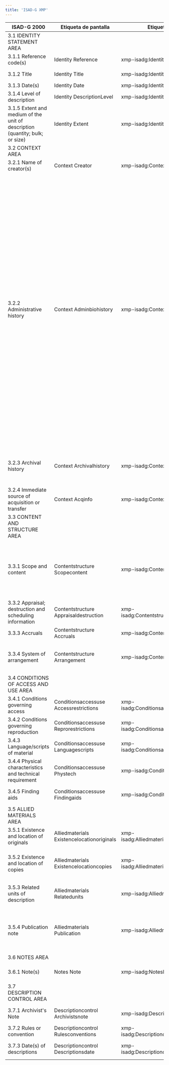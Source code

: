 ```yaml
---
title: 'ISAD-G XMP'
---
```


<table class="table table-bordered table-hover table-condensed">
<thead><tr><th title="Field #1">ISAD-G 2000</th>
<th title="Field #2">Etiqueta de pantalla</th>
<th title="Field #3">Etiquetas de metadatos</th>
<th title="Field #4">Ejemplo</th>
</tr></thead>
<tbody><tr>
<td>3.1 IDENTITY STATEMENT AREA</td>
<td> </td>
<td> </td>
<td> </td>
</tr>
<tr>
<td>3.1.1 Reference code(s)</td>
<td>Identity Reference</td>
<td>xmp-isadg:IdentityReference</td>
<td>CA OONAD R610-0-3-E</td>
</tr>
<tr>
<td>3.1.2 Title</td>
<td>Identity Title</td>
<td>xmp-isadg:IdentityTitle</td>
<td>Department of Railways and Canals fonds [multiple media]</td>
</tr>
<tr>
<td>3.1.3 Date(s)</td>
<td>Identity Date</td>
<td>xmp-isadg:IdentityDate</td>
<td>1791-1964; predominant 1879-1936</td>
</tr>
<tr>
<td>3.1.4 Level of description</td>
<td>Identity DescriptionLevel</td>
<td>xmp-isadg:IdentityDescriptionLevel</td>
<td>1980 (Item) Canada; York University Archives</td>
</tr>
<tr>
<td>3.1.5 Extent and medium of the unit of description (quantity; bulk; or size)</td>
<td>Identity Extent</td>
<td>xmp-isadg:IdentityExtent</td>
<td>326.18 m of textual records. – ca. 8;500 photographs. – 1000 maps. – 58 technical drawings.</td>
</tr>
<tr>
<td>3.2 CONTEXT AREA</td>
<td> </td>
<td> </td>
<td> </td>
</tr>
<tr>
<td>3.2.1 Name of creator(s)</td>
<td>Context Creator</td>
<td>xmp-isadg:ContextCreator</td>
<td>Canada. Dept. of Railways and Canals</td>
</tr>
<tr>
<td>3.2.2 Administrative history</td>
<td>Context Adminbiohistory</td>
<td>xmp-isadg:ContextAdminbiohistory</td>
<td>The Department of Railways and Canals existed from 1879 to 1936. It was established on May 15; 1879 (42 Vict. c. 7; s. 4-5); when it assumed responsibilities formerly under the direction of the Department of Public Works. It was dissolved on November 2; 1936 (1 Edw. VIII; c. 34); when its functions were incorporated in the newly created Department of Transport to group together all the federal government’s transport related activities. A Minister of the crown headed the Department; with a Deputy Minister as the chief administrative officer. Initially; it had two branches; the Railway Branch and the Canal Branch; each directed by a Chief Engineer; with the assistance of an accountant and a secretary responsible for record keeping; contracts; and reports. The Railway Branch was responsible for the construction; operation; and maintenance of governmentowned railways and telegraph networks such as the Intercolonial Railway; and the Prince Edward Island Railway and with railway companies with which it had major contracts such as the Canadian Pacific Railway Company. The Canal Branch was responsible for construction; operation; and maintenance of canals and navigation systems on the Great Lakes and along the St. Lawrence; Ottawa; Trent; and Richelieu Rivers; as well as for the St. Peter’s and Rideau Canals. In addition to its central offices in Ottawa; the Department had a large field service to operate railways and canals. In 1906; a Statistical Branch; which reported to the Comptroller; was created to gather and compile data on canals and railways. Three years later; the department reorganized into five branches; the Secretary’s; Legal; Statistical; Accountant’s; and two Chief Engineers Branches. In 1912; the Office of the Assistant Deputy Minister was created to oversee general administration.</td>
</tr>
<tr>
<td>3.2.3 Archival history</td>
<td>Context Archivalhistory</td>
<td>xmp-isadg:ContextArchivalhistory</td>
<td>Letters written by Herbert Whittaker and mailed to Sydney Johnson remained in the custody of Johnson until his death when they were returned/bequeathed to Whittaker and now constitute part of his fonds. (Fonds) Canada; York University Archives</td>
</tr>
<tr>
<td>3.2.4 Immediate source of acquisition or transfer</td>
<td>Context Acqinfo</td>
<td>xmp-isadg:ContextAcqinfo</td>
<td>Gift of Herbert Whittaker on 22 April 1994. (Fonds) Canada; York University Archives</td>
</tr>
<tr>
<td>3.3 CONTENT AND STRUCTURE AREA</td>
<td> </td>
<td> </td>
<td> </td>
</tr>
<tr>
<td>3.3.1 Scope and content</td>
<td>Contentstructure Scopecontent</td>
<td>xmp-isadg:ContentstructureScopeContent</td>
<td>Consists of records created by the Department and received from its predecessor; the Department of Public Works. Includes correspondence; contracts; financial and administrative; and other textual records; engineer’s drawings and specifications for construction of rail lines; stations; canals; telegraph lines; photographs; maps and plans of properties and construction sites.</td>
</tr>
<tr>
<td>3.3.2 Appraisal; destruction and scheduling information</td>
<td>Contentstructure Appraisaldestruction</td>
<td>xmp-isadg:ContentstructureAppraisaldestruction</td>
<td>An inventory to the former RG 43 (July 1998) is available. File lists to some sub-series are available</td>
</tr>
<tr>
<td>3.3.3 Accruals</td>
<td>Contentstructure Accruals</td>
<td>xmp-isadg:ContentstructureAccruals</td>
<td>Further accruals are expected (Fonds) Canada; York University Archives</td>
</tr>
<tr>
<td>3.3.4 System of arrangement</td>
<td>Contentstructure Arrangement</td>
<td>xmp-isadg:ContentstructureArrangement</td>
<td>The fonds is arranged into nine series: Railway Branch; Canal Branch; Legal records; Rideau Canal; Trent Canal; St. Peter&#39;s Canal; St. Lawrence Canals; Welland Canal; and Comptroller&#39;s Branch</td>
</tr>
<tr>
<td>3.4 CONDITIONS OF ACCESS AND USE AREA</td>
<td> </td>
<td> </td>
<td> </td>
</tr>
<tr>
<td>3.4.1 Conditions governing access</td>
<td>Conditionsaccessuse Accessrestrictions</td>
<td>xmp-isadg:ConditionsaccessuseAccessrestrictions</td>
<td>Unrestricted access; including display rights and consultation rights (Fonds) Canada; York University Archives</td>
</tr>
<tr>
<td>3.4.2 Conditions governing reproduction</td>
<td>Conditionsaccessuse Reprorestrictions</td>
<td>xmp-isadg:ConditionsaccessuseReprorestrictions</td>
<td>Copyright is retained by the artist (Fonds) Canada; York University Archives</td>
</tr>
<tr>
<td>3.4.3 Language/scripts of material</td>
<td>Conditionsaccessuse Languagescripts</td>
<td>xmp-isadg:ConditionsaccessuseLanguagescripts</td>
<td>In Dakota; with partial English translation (File) U.S.; Minnesota Historical Society</td>
</tr>
<tr>
<td>3.4.4 Physical characteristics and technical requirement</td>
<td>Conditionsaccessuse Phystech</td>
<td>xmp-isadg:ConditionsaccessusePhystech</td>
<td>Videotapes are in ½ inch helical open reel-to-reel format. (Sub-series) U.S.; Minnesota Historical Society</td>
</tr>
<tr>
<td>3.4.5 Finding aids</td>
<td>Conditionsaccessuse Findingaids</td>
<td>xmp-isadg:ConditionsaccessuseFindingaids</td>
<td>Series level descriptions available with associated box lists (Fonds) Canada; York University Archives</td>
</tr>
<tr>
<td>3.5 ALLIED MATERIALS AREA</td>
<td> </td>
<td> </td>
<td> </td>
</tr>
<tr>
<td>3.5.1 Existence and location of originals</td>
<td>Alliedmaterials Existencelocationoriginals</td>
<td>xmp-isadg:AlliedmaterialsExistencelocationoriginals</td>
<td>Following sampling in 1985; the remaining case files were destroyed. (Series) U.S.; Minnesota Historical Society</td>
</tr>
<tr>
<td>3.5.2 Existence and location of copies</td>
<td>Alliedmaterials Existencelocationcopies</td>
<td>xmp-isadg:AlliedmaterialsExistencelocationcopies</td>
<td>Digital reproductions of the Christie family Civil War correspondence are available electronically at http://www.mnhs.org/collections/christie.html. (Fonds) U.S.; Minnesota Historical Society</td>
</tr>
<tr>
<td>3.5.3 Related units of description</td>
<td>Alliedmaterials Relatedunits</td>
<td>xmp-isadg:AlliedmaterialsRelatedunits</td>
<td>Earlier files of a similar nature (1959-1968) are catalogued as Minnesota. Secretary of State. Charitable corporations files. (Series) U.S.; Minnesota Historical Society</td>
</tr>
<tr>
<td>3.5.4 Publication note</td>
<td>Alliedmaterials Publication</td>
<td>xmp-isadg:AlliedmaterialsPublication</td>
<td>The entire calendar has been published in 12 volumes from the set of cards held by the University of Illinois. The Mereness Calendar: Federal Documents of the Upper Mississippi Valley 1780-1890 (Boston: G. K. Hall and Co.; 1971). (Fonds) U.S.; Minnesota Historical Society</td>
</tr>
<tr>
<td>3.6 NOTES AREA</td>
<td> </td>
<td> </td>
<td> </td>
</tr>
<tr>
<td>3.6.1 Note(s)</td>
<td>Notes Note</td>
<td>xmp-isadg:NotesNote</td>
<td>Title is based on the name of the department in its enabling legislation (42 Vict.; c. 7; s. 4-5).</td>
</tr>
<tr>
<td>3.7 DESCRIPTION CONTROL AREA</td>
<td> </td>
<td> </td>
<td> </td>
</tr>
<tr>
<td>3.7.1 Archivist&#39;s Note</td>
<td>Descriptioncontrol Archivistsnote</td>
<td>xmp-isadg:DescriptioncontrolArchivistsnote</td>
<td>Description prepared by S. Dubeau in October 1997; revised in April1999 (Fonds) Canada; York University Archives</td>
</tr>
<tr>
<td>3.7.2 Rules or convention</td>
<td>Descriptioncontrol Rulesconventions</td>
<td>xmp-isadg:DescriptioncontrolRulesconventions</td>
<td>Rules for Archival Description (RAD); Bureau of Canadian Archivists; 1990.</td>
</tr>
<tr>
<td>3.7.3 Date(s) of descriptions</td>
<td>Descriptioncontrol Descriptionsdate</td>
<td>xmp-isadg:DescriptioncontrolDescriptionsdate</td>
<td>Series registered; 24 September 1987. Description updated; 10 November 1999. (Series) National Archives of Australia</td>
</tr>
</tbody></table>